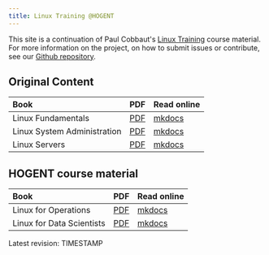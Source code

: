 ```yaml
---
title: Linux Training @HOGENT
---
```


This site is a continuation of Paul Cobbaut's [Linux Training](https://linux-training.be) course material. For more information on the project, on how to submit issues or contribute, see our [Github repository](https://github.com/HoGentTIN/linux-training-hogent).

## Original Content

| Book                        | PDF                 | Read online         |
| :-------------------------- | :------------------ | :------------------ |
| Linux Fundamentals          | [PDF](linuxfun.pdf) | [mkdocs](linuxfun/) |
| Linux System Administration | [PDF](linuxsys.pdf) | [mkdocs](linuxsys/) |
| Linux Servers               | [PDF](linuxsrv.pdf) | [mkdocs](linuxsrv/) |

## HOGENT course material

| Book                      | PDF                  | Read online          |
| :------------------------ | :------------------- | :------------------- |
| Linux for Operations      | [PDF](opslinux.pdf)  | [mkdocs](opslinux/)  |
| Linux for Data Scientists | [PDF](datalinux.pdf) | [mkdocs](datalinux/) |

Latest revision: TIMESTAMP

